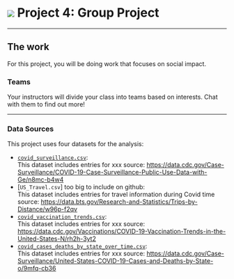 # ![](https://ga-dash.s3.amazonaws.com/production/assets/logo-9f88ae6c9c3871690e33280fcf557f33.png) Project 4: Group Project
---
## The work

For this project, you will be doing work that focuses on social impact.


### Teams

Your instructors will divide your class into teams based on interests. Chat with them to find out more!

---

### Data Sources

This project uses four datasets for the analysis:
* [`covid_surveillance.csv`](./data/covid_surveillance.csv):  
    This dataset includes entries for xxx
    source: https://data.cdc.gov/Case-Surveillance/COVID-19-Case-Surveillance-Public-Use-Data-with-Ge/n8mc-b4w4
* [`US_Travel.csv`] too big to include on github:   
    This dataset includes entries for travel information during Covid time
    source: https://data.bts.gov/Research-and-Statistics/Trips-by-Distance/w96p-f2qv
* [`covid_vaccination_trends.csv`](./data/covid_vaccination_trends.csv):  
    This dataset includes entries for xxx
    source: https://data.cdc.gov/Vaccinations/COVID-19-Vaccination-Trends-in-the-United-States-N/rh2h-3yt2
* [`covid_cases_deaths_by_state_over_time.csv`](./data/United_States_COVID-19_Cases_and_Deaths_by_State_over_Time.csv):  
    This dataset includes entries for xxx
    source: https://data.cdc.gov/Case-Surveillance/United-States-COVID-19-Cases-and-Deaths-by-State-o/9mfq-cb36

